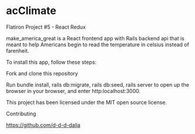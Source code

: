 # acClimate
Flatiron Project #5 - React Redux

make_america_great is a React frontend app with Rails backend api that is meant to help Americans begin to read the temperature in celsius instead of farenheit.

To install this app, follow these steps:

Fork and clone this repository

Run bundle install, rails db:migrate, rails db:seed, rails server to open up the browser in your browser, and enter http:localhost:3000.

This project has been licensed under the MIT open source license.

Contributing

https://github.com/d-d-d-dalia
